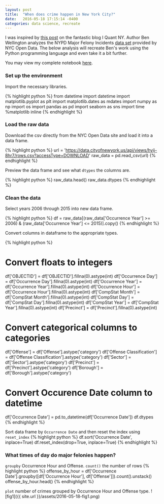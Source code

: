 ```yaml
---
layout: post
title:  "When does crime happen in New York City?"
date:   2016-05-18 17:15:14 -0400
categories: data science, recreate
---
```

I was inspired by [this post][iquantny-post] on the fantastic blog I Quant NY. Author Ben Wellington analyzes the NYPD Major Felony Incidents [data set][nypd-felony-data] provided by NYC Open Data. The below analysis will recreate Ben's work using the Python programming language and even take it a bit further. 

You may view my complete notebook [here][jupyter-notebook].


### Set up the environment
Import the necessary libraries.

{% highlight python %}
from datetime import datetime
import matplotlib.pyplot as plt
import matplotlib.dates as mdates
import numpy as np
import os
import pandas as pd
import seaborn as sns
import time
%matplotlib inline
{% endhighlight %}

### Load the raw data
Download the csv directly from the NYC Open Data site and load it into a data frame.

{% highlight python %}
url = 'https://data.cityofnewyork.us/api/views/hyij-8hr7/rows.csv?accessType=DOWNLOAD'
raw_data = pd.read_csv(url)
{% endhighlight %}

Preview the data frame and see what `dtypes` the columns are.

{% highlight python %}
raw_data.head()
raw_data.dtypes
{% endhighlight %}

### Clean the data
Select years 2006 through 2015 into new data frame.

{% highlight python %}
df = raw_data[(raw_data['Occurrence Year'] >= 2006) & (raw_data['Occurrence Year'] <= 2015)].copy()
{% endhighlight %}

Convert columns in dataframe to the appropriate types.

{% highlight python %}
# Convert floats to integers
df['OBJECTID'] = df['OBJECTID'].fillna(0).astype(int)
df['Occurrence Day'] = df['Occurrence Day'].fillna(0).astype(int)
df['Occurrence Year'] = df['Occurrence Year'].fillna(0).astype(int)
df['Occurrence Hour'] = df['Occurrence Hour'].fillna(0).astype(int)
df['CompStat Month'] = df['CompStat Month'].fillna(0).astype(int)
df['CompStat Day'] = df['CompStat Day'].fillna(0).astype(int)
df['CompStat Year'] = df['CompStat Year'].fillna(0).astype(int)
df['Precinct'] = df['Precinct'].fillna(0).astype(int)

# Convert categorical columns to categories
df['Offense'] = df['Offense'].astype('category')
df['Offense Classification'] = df['Offense Classification'].astype('category')
df['Sector'] = df['Sector'].astype('category')
df['Precinct'] = df['Precinct'].astype('category')
df['Borough'] = df['Borough'].astype('category')

# Convert Occurence Date column to datetime
df['Occurrence Date'] = pd.to_datetime(df['Occurrence Date'])
df.dtypes
{% endhighlight %}

Sort data frame by `Occurrence Date` and then reset the index using `reset_index`
{% highlight python %}
df.sort('Occurrence Date', inplace=True)
df.reset_index(drop=True, inplace=True)
{% endhighlight %}


### What times of day do major felonies happen?
`groupby` Occurrence Hour and Offense. `count()` the number of rows 
{% highlight python %}
offense_by_hour = df['Occurrence Date'].groupby([df['Occurrence Hour'], df['Offense']]).count().unstack()
offense_by_hour.head()
{% endhighlight %}

`plot` number of crimes grouped by Occurrence Hour and Offense type.
![fig1]({{ site.url }}/assets/2016-05-18-fig1.png)



[iquantny-post]: http://iquantny.tumblr.com/post/142278062424/in-nyc-more-robberies-happen-right-when-school
[nypd-felony-data]: https://data.cityofnewyork.us/Public-Safety/NYPD-7-Major-Felony-Incidents/hyij-8hr7
[jupyter-notebook]: https://nbviewer.jupyter.org/github/willgeary/personalblog/blob/master/NYC%20Crime%20Rates.ipynb


